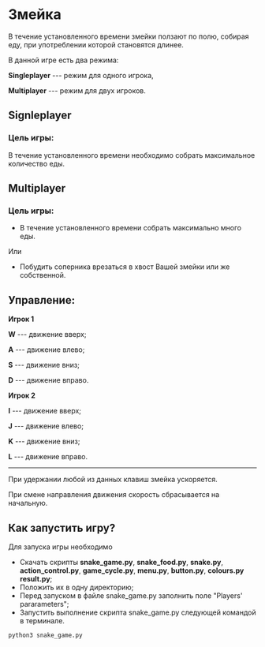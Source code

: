 # Змейка
В течение установленного времени змейки ползают по полю,
собирая еду, при употреблении которой становятся длинее.

В данной игре есть два режима:

**Singleplayer** ---  режим для одного игрока,

**Multiplayer** --- режим для двух игроков.

## Signleplayer
### Цель игры:
В течение установленного времени необходимо
собрать максимальное количество еды.

## Multiplayer
### Цель игры:
* В течение установленного времени
собрать максимально много еды.

Или

* Побудить соперника врезаться в хвост
Вашей змейки или же собственной.

## Управление:
**Игрок 1**

**W** --- движение вверх;

**A** --- движение влево;
 
**S** --- движение вниз;

**D** --- движение вправо.

**Игрок 2**

**I** --- движение вверх;

**J** --- движение влево;
 
**K** --- движение вниз;

**L** --- движение вправо.

---


При удержании любой из данных клавиш змейка ускоряется.

При смене направления движения скорость сбрасывается на начальную.
## Как запустить игру?
Для запуска игры необходимо 

* Скачать скрипты 
**snake_game.py**, 
**snake_food.py**,
**snake.py**, 
**action_control.py**,
**game_cycle.py**,
**menu.py**,
**button.py**,
**colours.py**
**result.py**;
* Положить их в одну директорию;
* Перед запуском в файле snake_game.py заполнить поле
"Players' pararameters";
* Запустить выполнение скрипта snake_game.py
следующей командой в терминале.

```
python3 snake_game.py
```


